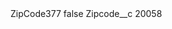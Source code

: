 <?xml version="1.0" encoding="UTF-8"?>
<CustomMetadata xmlns="http://soap.sforce.com/2006/04/metadata" xmlns:xsi="http://www.w3.org/2001/XMLSchema-instance" xmlns:xsd="http://www.w3.org/2001/XMLSchema">
    <label>ZipCode377</label>
    <protected>false</protected>
    <values>
        <field>Zipcode__c</field>
        <value xsi:type="xsd:string">20058</value>
    </values>
</CustomMetadata>
